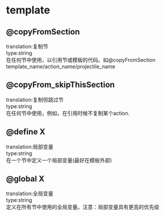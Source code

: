 # template
## @copyFromSection
translation:复制节
<br>type:string
<br>在任何节中使用，以引用节或模板的代码。如@copyFromSection template_name/action_name/projectile_name
## @copyFrom_skipThisSection
translation:复制但跳过节
<br>type:string
<br>在任何节中使用，例如，在引用时候不复制某个action.
## @define X
translation:局部变量
<br>type:string
<br>在一个节中定义一个局部变量(最好在模板外部)
## @global X
translation:全局变量
<br>type:string
<br>定义在所有节中使用的全局变量。注意：局部变量具有更高的优先级
